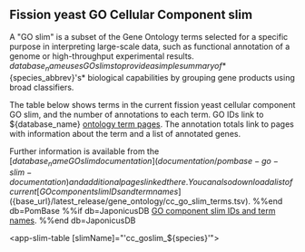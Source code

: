 ## Fission yeast GO Cellular Component slim

A "GO slim" is a subset of the Gene Ontology terms selected for a
specific purpose in interpreting large-scale data, such as functional
annotation of a genome or high-throughput experimental
results. ${database_name} uses GO slims to provide a simple summary of
*${species_abbrev}'s* biological capabilities by grouping gene products using
broad classifiers.

The table below shows terms in the current fission yeast cellular
component GO slim, and the number of annotations to each term. GO IDs
link to ${database_name} [ontology term
pages](/documentation/ontology-term-page). The annotation totals link
to pages with information about the term and a list of annotated
genes.

Further information is available from the [${database_name} GO slim
documentation](documentation/pombase-go-slim-documentation) and
additional pages linked there. You can also download a list of current
%%if db=PomBase
[GO component slim IDs and term names](${base_url}/latest_release/gene_ontology/cc_go_slim_terms.tsv).
%%end db=PomBase
%%if db=JaponicusDB
[GO component slim IDs and term names](${base_url}/data/releases/latest/misc/cc_goslim_${species}_ids_and_names.tsv).
%%end db=JaponicusDB


<app-slim-table [slimName]="'cc_goslim_${species}'"></app-slim-table>

